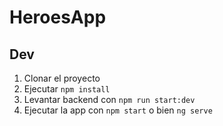 # HeroesApp

## Dev

1. Clonar el proyecto
2. Ejecutar ```npm install```
3. Levantar backend con ```npm run start:dev```
4. Ejecutar la app con ```npm start``` o bien ```ng serve```
